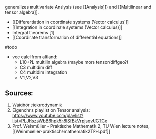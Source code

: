 generalizes multivariate Analysis (see [[Analysis]]) and [[Multilinear and tensor algebra]].


- [[Differentiation in coordinate systems (Vector calculus)]]
- [[Integration in coordinate systems (Vector calculus)]] 
- Integral theorems [1]
- [[Coordinate transformation of differential equations]]

#todo 

- vec calcl from altland:
	- L10+PL multilin algebra (maybe more tensor/diffgeo?)
	- C3 multidim diff
	- C4 multidim integration
	- V1,V2,V3



## Sources:
1. Waldhör elektrodynamik
2. Eigenchris playlist on Tensor analysis: https://www.youtube.com/playlist?list=PLJHszsWbB6hpk5h8lSfBkVrpjsqvUGTCx
3. Prof. Weinmüller - Praktische Mathematik 2, TU Wien lecture notes, [[Weinmueller-praktischemathematik2TPH.pdf]]